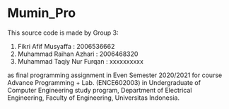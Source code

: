 # Mumin_Pro


This source code is made by 
Group 3: 
1. Fikri Afif Musyaffa       : 2006536662
2. Muhammad Raihan Azhari    : 2006468320
3. Muhammad Taqiy Nur Furqan : xxxxxxxxxx

as final programming assignment in Even Semester 2020/2021 for course Advance Programming + Lab. 
(ENCE602003) in Undergraduate of Computer Engineering study program, Department of Electrical Engineering, Faculty of Engineering, Universitas Indonesia.
